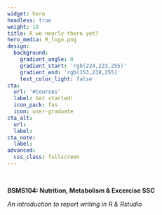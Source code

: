 ```yaml
---
widget: hero
headless: true
weight: 10
title: R we nearly there yet? 
hero_media: R_logo.png
design:
  background:
    gradient_angle: 0
    gradient_start: 'rgb(224,223,255)'
    gradient_end: 'rgb(153,238,255)'
    text_color_light: false
cta:
  url: '#courses'
  label: Get started!
  icon_pack: fas
  icon: user-graduate
cta_alt:
  url:
  label:
cta_note:
  label:
advanced:
  css_class: fullscreen
---
```


<br>

**BSMS104: Nutrition, Metabolism & Excercise SSC**

*An introduction to report writing in R & Rstudio*

<br>
